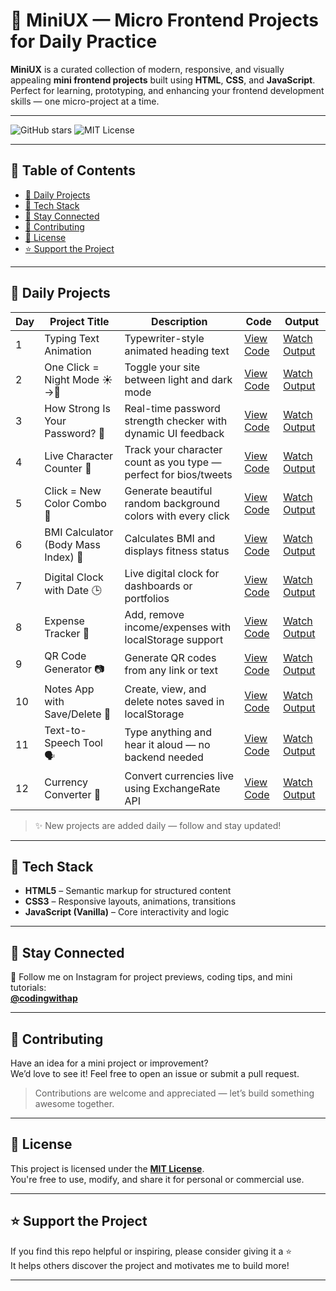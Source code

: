 # 🌟 MiniUX — Micro Frontend Projects for Daily Practice

**MiniUX** is a curated collection of modern, responsive, and visually appealing **mini frontend projects** built using **HTML**, **CSS**, and **JavaScript**.  
Perfect for learning, prototyping, and enhancing your frontend development skills — one micro-project at a time.

---

![GitHub stars](https://img.shields.io/github/stars/aman-ap-official/MiniUX?style=social)
![MIT License](https://img.shields.io/github/license/aman-ap-official/MiniUX)

---

## 📖 Table of Contents
- [📅 Daily Projects](#-daily-projects)
- [🧰 Tech Stack](#-tech-stack)
- [📱 Stay Connected](#-stay-connected)
- [🤝 Contributing](#-contributing)
- [📄 License](#-license)
- [⭐ Support the Project](#-support-the-project)

---

## 📅 Daily Projects

| Day | Project Title                         | Description                                                      | Code                                                                                   | Output                                                                 |
|-----|---------------------------------------|------------------------------------------------------------------|----------------------------------------------------------------------------------------|------------------------------------------------------------------------|
| 1   | Typing Text Animation                 | Typewriter-style animated heading text                           | [View Code](https://github.com/aman-ap-official/MiniUX/blob/main/Day%201/Day%201.html) | [Watch Output](https://www.instagram.com/reel/DMTDn8jyw7E/)            |
| 2   | One Click = Night Mode ☀️→🌙           | Toggle your site between light and dark mode                     | [View Code](https://github.com/aman-ap-official/MiniUX/blob/main/Day%202/Day%202.html) | [Watch Output](https://www.instagram.com/reel/DMVROq6y4Zl/)            |
| 3   | How Strong Is Your Password? 🔐       | Real-time password strength checker with dynamic UI feedback     | [View Code](https://github.com/aman-ap-official/MiniUX/blob/main/Day%203/Day%203.html) | [Watch Output](https://www.instagram.com/reel/DMX3m9ryNN6/)            |
| 4   | Live Character Counter 💬             | Track your character count as you type — perfect for bios/tweets | [View Code](https://github.com/aman-ap-official/MiniUX/blob/main/Day%204/Day%204.html) | [Watch Output](https://www.instagram.com/reel/DMaSmRPy7sq/)            |
| 5   | Click = New Color Combo 🎨            | Generate beautiful random background colors with every click     | [View Code](https://github.com/aman-ap-official/MiniUX/blob/main/Day%205/Day%205.html) | [Watch Output](https://www.instagram.com/reel/DMc74xZSam7/)            |
| 6   | BMI Calculator (Body Mass Index) 📌   | Calculates BMI and displays fitness status                       | [View Code](https://github.com/aman-ap-official/MiniUX/blob/main/Day%206/Day%206.html) | [Watch Output](https://www.instagram.com/reel/DMhkULdR_fp/)            |
| 7   | Digital Clock with Date 🕒            | Live digital clock for dashboards or portfolios                  | [View Code](https://github.com/aman-ap-official/MiniUX/blob/main/Day%207/Day%207.html) | [Watch Output](https://www.instagram.com/reel/DMk28U8ydKz/)            |
| 8   | Expense Tracker 💸                    | Add, remove income/expenses with localStorage support            | [View Code](https://github.com/aman-ap-official/MiniUX/blob/main/Day%208/Day%208.html) | [Watch Output](https://www.instagram.com/reel/DMnO7nVy3Gt/)            |
| 9   | QR Code Generator 📷                  | Generate QR codes from any link or text                          | [View Code](https://github.com/aman-ap-official/MiniUX/blob/main/Day%209/Day%209.html) | [Watch Output](https://www.instagram.com/reel/DMpxmhmyaMv/)            |
| 10  | Notes App with Save/Delete 📝         | Create, view, and delete notes saved in localStorage             | [View Code](https://github.com/aman-ap-official/MiniUX/blob/main/Day%2010/Day%2010.html) | [Watch Output](https://www.instagram.com/reel/DMsZFSoSSzT/)            |
| 11  | Text-to-Speech Tool 🗣️               | Type anything and hear it aloud — no backend needed              | [View Code](https://github.com/aman-ap-official/MiniUX/blob/main/Day%2011/Day%2011.html) | [Watch Output](https://www.instagram.com/reel/DMu-_FbSrcx/)            |
| 12  | Currency Converter 💱                | Convert currencies live using ExchangeRate API                   | [View Code](https://github.com/aman-ap-official/MiniUX/blob/main/Day%2012/Day%2012.html) | [Watch Output](https://www.instagram.com/reel/DMxdh-DSMSn/)            |
> ✨ New projects are added daily — follow and stay updated!

---


## 🧰 Tech Stack

- **HTML5** – Semantic markup for structured content  
- **CSS3** – Responsive layouts, animations, transitions  
- **JavaScript (Vanilla)** – Core interactivity and logic  

---

## 📱 Stay Connected

📸 Follow me on Instagram for project previews, coding tips, and mini tutorials:  
**[@codingwithap](https://instagram.com/codingwithap)**

---

## 🤝 Contributing

Have an idea for a mini project or improvement?  
We’d love to see it! Feel free to open an issue or submit a pull request.

> Contributions are welcome and appreciated — let’s build something awesome together.

---

## 📄 License

This project is licensed under the **[MIT License](LICENSE)**.  
You're free to use, modify, and share it for personal or commercial use.

---

## ⭐ Support the Project

If you find this repo helpful or inspiring, please consider giving it a ⭐  
It helps others discover the project and motivates me to build more!

---
